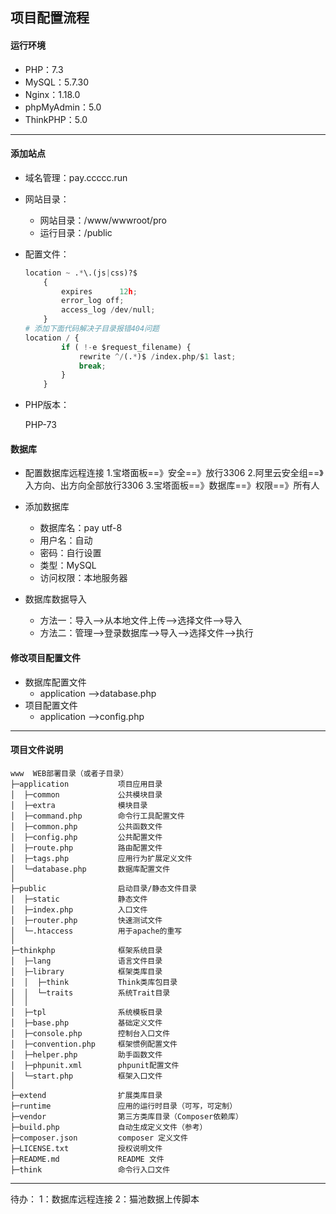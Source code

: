 ##  项目配置流程
####  **运行环境**

- PHP：7.3
- MySQL：5.7.30
- Nginx：1.18.0
- phpMyAdmin：5.0
- ThinkPHP：5.0

*****************

#### **添加站点**

- 域名管理：pay.ccccc.run

- 网站目录：
    - 网站目录：/www/wwwroot/pro
    - 运行目录：/public
    
- 配置文件：

    ```python
    location ~ .*\.(js|css)?$
        {
            expires      12h;
            error_log off;
            access_log /dev/null; 
        }
    # 添加下面代码解决子目录报错404问题
    location / {
            if ( !-e $request_filename) {
                rewrite ^/(.*)$ /index.php/$1 last;
                break;
            }
        }
    ```

- PHP版本：

  PHP-73

####  **数据库**
- 配置数据库远程连接
  1.宝塔面板==》安全==》放行3306
  2.阿里云安全组==》入方向、出方向全部放行3306
  3.宝塔面板==》数据库==》权限==》所有人
  
- 添加数据库
  - 数据库名：pay  utf-8
  - 用户名：自动
  - 密码：自行设置
  - 类型：MySQL
  - 访问权限：本地服务器

- 数据库数据导入
  - 方法一：导入-->从本地文件上传-->选择文件-->导入
  - 方法二：管理-->登录数据库-->导入-->选择文件-->执行

####  **修改项目配置文件**

- 数据库配置文件
  - application -->database.php
- 项目配置文件
  - application -->config.php

***********

####  **项目文件说明**

~~~
www  WEB部署目录（或者子目录）
├─application           项目应用目录
│  ├─common             公共模块目录
│  ├─extra		        模块目录
│  ├─command.php        命令行工具配置文件
│  ├─common.php         公共函数文件
│  ├─config.php         公共配置文件
│  ├─route.php          路由配置文件
│  ├─tags.php           应用行为扩展定义文件
│  └─database.php       数据库配置文件
│
├─public                启动目录/静态文件目录
│  ├─static          	静态文件
│  ├─index.php          入口文件
│  ├─router.php         快速测试文件
│  └─.htaccess          用于apache的重写
│
├─thinkphp              框架系统目录
│  ├─lang               语言文件目录
│  ├─library            框架类库目录
│  │  ├─think           Think类库包目录
│  │  └─traits          系统Trait目录
│  │
│  ├─tpl                系统模板目录
│  ├─base.php           基础定义文件
│  ├─console.php        控制台入口文件
│  ├─convention.php     框架惯例配置文件
│  ├─helper.php         助手函数文件
│  ├─phpunit.xml        phpunit配置文件
│  └─start.php          框架入口文件
│
├─extend                扩展类库目录
├─runtime               应用的运行时目录（可写，可定制）
├─vendor                第三方类库目录（Composer依赖库）
├─build.php             自动生成定义文件（参考）
├─composer.json         composer 定义文件
├─LICENSE.txt           授权说明文件
├─README.md             README 文件
├─think                 命令行入口文件
~~~

------
待办：
1：数据库远程连接
2：猫池数据上传脚本